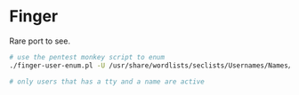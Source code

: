 # Finger

Rare port to see.

```bash
# use the pentest monkey script to enum
./finger-user-enum.pl -U /usr/share/wordlists/seclists/Usernames/Names/names.txt -t <target ip>

# only users that has a tty and a name are active

```